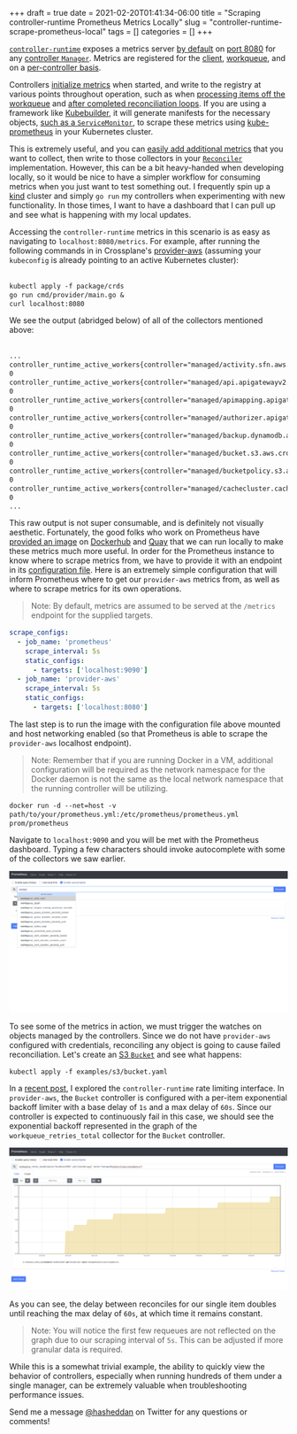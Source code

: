 +++ 
draft = true
date = 2021-02-20T01:41:34-06:00
title = "Scraping controller-runtime Prometheus Metrics Locally"
slug = "controller-runtime-scrape-prometheus-local" 
tags = []
categories = []
+++

[`controller-runtime`](https://github.com/kubernetes-sigs/controller-runtime)
exposes a metrics server [by
default](https://github.com/kubernetes-sigs/controller-runtime/blob/2faebdb710c1626efaa1e4df7cfb05c32ce1bdf5/pkg/manager/manager.go#L514)
on [port
8080](https://github.com/kubernetes-sigs/controller-runtime/blob/2faebdb710c1626efaa1e4df7cfb05c32ce1bdf5/pkg/metrics/listener.go#L35)
for any [controller
`Manager`](https://github.com/kubernetes-sigs/controller-runtime/blob/2faebdb710c1626efaa1e4df7cfb05c32ce1bdf5/pkg/manager/manager.go#L51).
Metrics are registered for the
[client](https://github.com/kubernetes-sigs/controller-runtime/blob/2faebdb710c1626efaa1e4df7cfb05c32ce1bdf5/pkg/metrics/client_go_adapter.go#L52),
[workqueue](https://github.com/kubernetes-sigs/controller-runtime/blob/2faebdb710c1626efaa1e4df7cfb05c32ce1bdf5/pkg/metrics/workqueue.go#L40),
and on a [per-controller
basis](https://github.com/kubernetes-sigs/controller-runtime/blob/2faebdb710c1626efaa1e4df7cfb05c32ce1bdf5/pkg/internal/controller/metrics/metrics.go#L24).

Controllers [initialize
metrics](https://github.com/kubernetes-sigs/controller-runtime/blob/2faebdb710c1626efaa1e4df7cfb05c32ce1bdf5/pkg/internal/controller/controller.go#L147)
when started, and write to the registry at various points throughout operation,
such as when [processing items off the
workqueue](https://github.com/kubernetes-sigs/controller-runtime/blob/2faebdb710c1626efaa1e4df7cfb05c32ce1bdf5/pkg/internal/controller/controller.go#L250)
and [after completed reconciliation
loops](https://github.com/kubernetes-sigs/controller-runtime/blob/2faebdb710c1626efaa1e4df7cfb05c32ce1bdf5/pkg/internal/controller/controller.go#L298).
If you are using a framework like [Kubebuilder](https://book.kubebuilder.io), it
will generate manifests for the necessary objects, [such as a
`ServiceMonitor`](https://doc.crds.dev/github.com/prometheus-operator/kube-prometheus/monitoring.coreos.com/ServiceMonitor/v1@v0.7.0),
to scrape these metrics using
[kube-prometheus](https://github.com/coreos/kube-prometheus#installing) in your
Kubernetes cluster.

This is extremely useful, and you can [easily add additional
metrics](https://book.kubebuilder.io/reference/metrics.html#publishing-additional-metrics)
that you want to collect, then write to those collectors in your
[`Reconciler`](https://github.com/kubernetes-sigs/controller-runtime/blob/2faebdb710c1626efaa1e4df7cfb05c32ce1bdf5/pkg/reconcile/reconcile.go#L89)
implementation. However, this can be a bit heavy-handed when developing locally,
so it would be nice to have a simpler workflow for consuming metrics when you
just want to test something out. I frequently spin up a
[kind](https://kind.sigs.k8s.io/) cluster and simply `go run` my controllers
when experimenting with new functionality. In those times, I want to have a
dashboard that I can pull up and see what is happening with my local updates.

Accessing the `controller-runtime` metrics in this scenario is as easy as
navigating to `localhost:8080/metrics`. For example, after running the following
commands in in Crossplane's
[provider-aws](https://github.com/crossplane/provider-aws) (assuming your
`kubeconfig` is already pointing to an active Kubernetes cluster):

```console

kubectl apply -f package/crds
go run cmd/provider/main.go &
curl localhost:8080

```

We see the output (abridged below) of all of the collectors mentioned above:

```console

...
controller_runtime_active_workers{controller="managed/activity.sfn.aws.crossplane.io"} 0
controller_runtime_active_workers{controller="managed/api.apigatewayv2.aws.crossplane.io"} 0
controller_runtime_active_workers{controller="managed/apimapping.apigatewayv2.aws.crossplane.io"} 0
controller_runtime_active_workers{controller="managed/authorizer.apigatewayv2.aws.crossplane.io"} 0
controller_runtime_active_workers{controller="managed/backup.dynamodb.aws.crossplane.io"} 0
controller_runtime_active_workers{controller="managed/bucket.s3.aws.crossplane.io"} 0
controller_runtime_active_workers{controller="managed/bucketpolicy.s3.aws.crossplane.io"} 0
controller_runtime_active_workers{controller="managed/cachecluster.cache.aws.crossplane.io"} 0
...

```

This raw output is not super consumable, and is definitely not visually
aesthetic. Fortunately, the good folks who work on Prometheus have [provided an
image](https://prometheus.io/docs/prometheus/latest/installation/#using-docker)
on [Dockerhub](https://hub.docker.com/r/prom/prometheus/) and
[Quay](https://quay.io/repository/prometheus/prometheus) that we can run locally
to make these metrics much more useful. In order for the Prometheus instance to
know where to scrape metrics from, we have to provide it with an endpoint in its
[configuration
file](https://prometheus.io/docs/prometheus/latest/configuration/configuration/).
Here is an extremely simple configuration that will inform Prometheus where to
get our `provider-aws` metrics from, as well as where to scrape metrics for its
own operations.

> Note: By default, metrics are assumed to be served at the `/metrics` endpoint
> for the supplied targets.

```yaml
scrape_configs:
  - job_name: 'prometheus'
    scrape_interval: 5s
    static_configs:
      - targets: ['localhost:9090']
  - job_name: 'provider-aws'
    scrape_interval: 5s
    static_configs:
      - targets: ['localhost:8080']
```

The last step is to run the image with the configuration file above mounted and
host networking enabled (so that Prometheus is able to scrape the `provider-aws`
localhost endpoint).

> Note: Remember that if you are running Docker in a VM, additional
> configuration will be required as the network namespace for the Docker daemon
> is not the same as the local network namespace that the running controller
> will be utilizing.

```
docker run -d --net=host -v path/to/your/prometheus.yml:/etc/prometheus/prometheus.yml prom/prometheus
```

Navigate to `localhost:9090` and you will be met with the Prometheus dashboard.
Typing a few characters should invoke autocomplete with some of the collectors
we saw earlier.

![prom-dash](../static/prom-dash-1.png)

To see some of the metrics in action, we must trigger the watches on objects
managed by the controllers. Since we do not have `provider-aws` configured with
credentials, reconciling any object is going to cause failed reconciliation.
Let's create an [S3
`Bucket`](https://doc.crds.dev/github.com/crossplane/provider-aws/s3.aws.crossplane.io/Bucket/v1beta1@v0.16.0)
and see what happens:

```
kubectl apply -f examples/s3/bucket.yaml
```

In a [recent
post](https://danielmangum.com/posts/controller-runtime-client-go-rate-limiting/),
I explored the `controller-runtime` rate limiting interface. In `provider-aws`,
the `Bucket` controller is configured with a per-item exponential backoff
limiter with a base delay of `1s` and a max delay of `60s`. Since our controller
is expected to continuously fail in this case, we should see the exponential
backoff represented in the graph of the `workqueue_retries_total` collector for
the `Bucket` controller.

![prom-graph](../static/prom-graph-1.png)

As you can see, the delay between reconciles for our single item doubles until
reaching the max delay of `60s`, at which time it remains constant.

> Note: You will notice the first few requeues are not reflected on the graph
> due to our scraping interval of `5s`. This can be adjusted if more granular
> data is required.

While this is a somewhat trivial example, the ability to quickly view the
behavior of controllers, especially when running hundreds of them under a single
manager, can be extremely valuable when troubleshooting performance issues.

Send me a message [@hasheddan](https://twitter.com/hasheddan) on Twitter for any
questions or comments!
